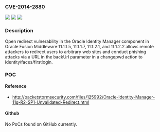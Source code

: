 ### [CVE-2014-2880](https://cve.mitre.org/cgi-bin/cvename.cgi?name=CVE-2014-2880)
![](https://img.shields.io/static/v1?label=Product&message=n%2Fa&color=blue)
![](https://img.shields.io/static/v1?label=Version&message=n%2Fa&color=blue)
![](https://img.shields.io/static/v1?label=Vulnerability&message=n%2Fa&color=brighgreen)

### Description

Open redirect vulnerability in the Oracle Identity Manager component in Oracle Fusion Middleware 11.1.1.5, 11.1.1.7, 11.1.2.1, and 11.1.2.2 allows remote attackers to redirect users to arbitrary web sites and conduct phishing attacks via a URL in the backUrl parameter in a changepwd action to identity/faces/firstlogin.

### POC

#### Reference
- http://packetstormsecurity.com/files/125992/Oracle-Identity-Manager-11g-R2-SP1-Unvalidated-Redirect.html

#### Github
No PoCs found on GitHub currently.

